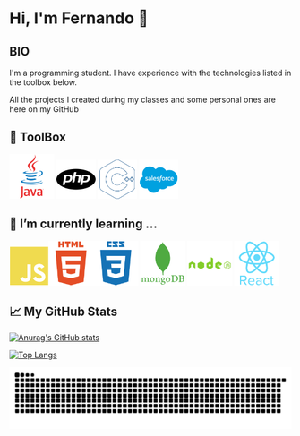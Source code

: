 # Hi, I'm Fernando 👋

## BIO

I'm a programming student. I have experience with the technologies listed in the toolbox below.

All the projects I created during my classes and some personal ones are here on my GitHub


## 🧰 ToolBox

 <img src='https://github.com/devicons/devicon/blob/master/icons/java/java-original-wordmark.svg' title="JAVA" width="80" height="80"> <img src='https://github.com/devicons/devicon/blob/master/icons/php/php-plain.svg' title="Php" width="70" height="70"> <img src='https://github.com/devicons/devicon/blob/master/icons/cplusplus/cplusplus-line.svg' title="C++" width="70" height="70"> <img src='https://github.com/devicons/devicon/blob/master/icons/salesforce/salesforce-original.svg' title="Salesforce" width="70" height="70">
 


## 🌱 I’m currently learning ...

<img src='https://github.com/devicons/devicon/blob/master/icons/javascript/javascript-plain.svg' title="JavaScript" width="70" height="70"><img src='https://github.com/devicons/devicon/blob/master/icons/html5/html5-plain-wordmark.svg' title="HTML" width="80" height="80"><img src='https://github.com/devicons/devicon/blob/master/icons/css3/css3-plain-wordmark.svg' title="CSS" width="80" height="80"> <img src='https://github.com/devicons/devicon/blob/master/icons/mongodb/mongodb-plain-wordmark.svg' title="Mongo" width="80" height="80"> <img src='https://github.com/devicons/devicon/blob/master/icons/nodejs/nodejs-plain-wordmark.svg' title="NodeJs" width="80" height="80"> <img src='https://github.com/devicons/devicon/blob/master/icons/react/react-original-wordmark.svg' title="React" width="80" height="80"> 


## &#x1f4c8; My GitHub Stats

[![Anurag's GitHub stats](https://github-readme-stats.vercel.app/api?username=favanso&count_private=true&show_icons=true&theme=vue&hide=contribs,issues)](https://github.com/anuraghazra/github-readme-stats)

[![Top Langs](https://github-readme-stats.vercel.app/api/top-langs/?username=favanso&layout=compact)](https://github.com/anuraghazra/github-readme-stats)

 ![Snake animation](https://github.com/favanso/favanso/blob/output/github-contribution-grid-snake.svg)

<!--
**favanso/favanso** is a ✨ _special_ ✨ repository because its `README.md` (this file) appears on your GitHub profile.

Here are some ideas to get you started:

- 🔭 I’m currently working on ...
- 🌱 I’m currently learning ...
- 👯 I’m looking to collaborate on ... on open source projects.
- 🤔 I’m looking for help with ...
- 💬 Ask me about ...
- 📫 How to reach me: ...
- 😄 Pronouns: ...
- ⚡ Fun fact: ...
-->
